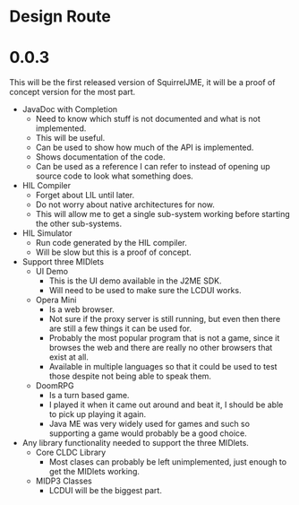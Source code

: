 # Design Route

# 0.0.3

This will be the first released version of SquirrelJME, it will be a proof of
concept version for the most part.

 * JavaDoc with Completion
   * Need to know which stuff is not documented and what is not implemented.
   * This will be useful.
   * Can be used to show how much of the API is implemented.
   * Shows documentation of the code.
   * Can be used as a reference I can refer to instead of opening up source
     code to look what something does.
 * HIL Compiler
   * Forget about LIL until later.
   * Do not worry about native architectures for now.
   * This will allow me to get a single sub-system working before starting the
     other sub-systems.
 * HIL Simulator
   * Run code generated by the HIL compiler.
   * Will be slow but this is a proof of concept.
 * Support three MIDlets
   * UI Demo
     * This is the UI demo available in the J2ME SDK.
     * Will need to be used to make sure the LCDUI works.
   * Opera Mini
     * Is a web browser.
     * Not sure if the proxy server is still running, but even then there are
       still a few things it can be used for.
     * Probably the most popular program that is not a game, since it browses
       the web and there are really no other browsers that exist at all.
     * Available in multiple languages so that it could be used to test those
       despite not being able to speak them.
   * DoomRPG
     * Is a turn based game.
     * I played it when it came out around and beat it, I should be able to
       pick up playing it again.
     * Java ME was very widely used for games and such so supporting a game
       would probably be a good choice.
 * Any library functionality needed to support the three MIDlets.
   * Core CLDC Library
     * Most clases can probably be left unimplemented, just enough to get the
       MIDlets working.
   * MIDP3 Classes
     * LCDUI will be the biggest part.

